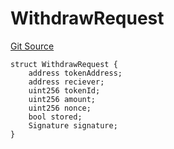 # WithdrawRequest
[Git Source](https://github.com/TreasureProject/spellcaster-facets/blob/35a5f7a33e5c726475104b88b7e2a468bb5aa2b7/src/StakingERC1155.sol)


```solidity
struct WithdrawRequest {
    address tokenAddress;
    address reciever;
    uint256 tokenId;
    uint256 amount;
    uint256 nonce;
    bool stored;
    Signature signature;
}
```

